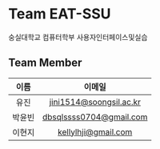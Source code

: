 # Team EAT-SSU
숭실대학교 컴퓨터학부 사용자인터페이스및실습

## Team Member

|이름|이메일|
|:---:|:---:|
|유진|jini1514@soongsil.ac.kr|
|박윤빈|dbsqlssss0704@gmail.com|
|이현지|kellylhji@gmail.com|
